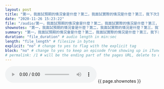```yaml
---
layout: post
title: "第一，我面試預期的情況會是什麼？第二，我面試實際的情況是什麼？第三，我下次怎麼做可以更好？" # quotes allow forbidden characters like the colon
date: "2020-11-26 15:23:22"
file: "/audio/第一，我面試預期的情況會是什麼？第二，我面試實際的情況是什麼？第三，我下次怎麼做可以更好？.mp3"
shownotes: "第一，我面試預期的情況會是什麼？第二，我面試實際的情況是什麼？第三，我下次怎麼做可以更好？"
summary: "第一，我面試預期的情況會是什麼？第二，我面試實際的情況是什麼？第三，我下次怎麼做可以更好？"
duration: "file_duration" # audio length in min:sec
length: "file_length" # filesize in bytes
explicit: "no" # change to yes to flag with the explicit tag
block: "no" # change to yes to keep an episode from showing up in iTunes
# permalink: /1 # will be the ending part of the pages URL, delete to default to the title
---
```


<audio controls>
<source src="{{site.url}}{{site.baseurl}}{{ page.file }}" type="audio/x-mp3">
Your browser does not support the audio element.
</audio>
{{ page.shownotes }}
